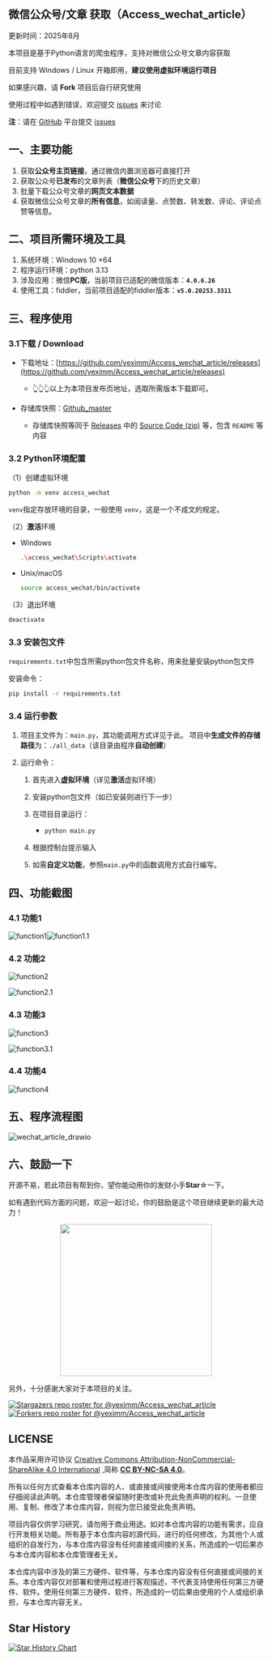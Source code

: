 ## 微信公众号/文章 获取（Access_wechat_article）

更新时间：2025年8月

本项目是基于Python语言的爬虫程序，支持对微信公众号文章内容获取

目前支持 Windows / Linux 开箱即用，**建议使用虚拟环境运行项目**

如果感兴趣，请 **Fork** 项目后自行研究使用

使用过程中如遇到错误，欢迎提交 [issues](https://github.com/yeximm/Access_wechat_article/issues) 来讨论

**注**：请在 [GitHub](https://github.com/) 平台提交 [issues](https://github.com/yeximm/Access_wechat_article/issues)

## 一、主要功能

1. 获取**公众号主页链接**，通过微信内置浏览器可直接打开
2. 获取公众号**已发布**的文章列表（**微信公众号**下的历史文章）
3. 批量下载公众号文章的**网页文本数据**
4. 获取微信公众号文章的**所有信息**，如阅读量、点赞数、转发数、评论、评论点赞等信息。

## 二、项目所需环境及工具

1. 系统环境：Windows 10 ×64
2. 程序运行环境：python 3.13
3. 涉及应用：微信**PC版**，当前项目已适配的微信版本：**`4.0.6.26`**
4. 使用工具：fiddler，当前项目适配的fiddler版本：**`v5.0.20253.3311`**

## 三、程序使用

### 3.1下载 / Download

- 下载地址：[https://github.com/yeximm/Access_wechat_article/releases](https://github.com/yeximm/Access_wechat_article/releases)
  - 👆👆👆以上为本项目发布页地址，选取所需版本下载即可。


- 存储库快照：[Github_master](https://github.com/yeximm/Access_wechat_article/archive/refs/heads/master.zip)
  - 存储库快照等同于 [Releases](https://github.com/yeximm/Access_wechat_article/releases) 中的 [Source Code (zip)](https://github.com/yeximm/Access_wechat_article/archive/refs/heads/master.zip) 等，包含 `README` 等内容

### 3.2 Python环境配置

（1）创建虚拟环境

```bash
python -m venv access_wechat
```

`venv`指定存放环境的目录，一般使用 `venv`，这是一个不成文的规定。

（2）**激活**环境

- Windows

  ```bash
  .\access_wechat\Scripts\activate
  ```

- Unix/macOS

  ```bash
  source access_wechat/bin/activate
  ```

（3）退出环境

```bash
deactivate
```

### 3.3 安装包文件

`requirements.txt`中包含所需python包文件名称，用来批量安装python包文件

安装命令：

```bash
pip install -r requirements.txt
```

### 3.4 运行参数

1. 项目主文件为：`main.py`，其功能调用方式详见于此。
   项目中**生成文件的存储路径**为：`./all_data`（该目录由程序**自动创建**）
2. 运行命令：
   
   1. 首先进入**虚拟环境**（详见**激活**虚拟环境）
   
   2. 安装python包文件（如已安装则进行下一步）
   
   3. 在项目目录运行：
   
      - ```bash
        python main.py
        ```
   
   4. 根据控制台提示输入
   
   5. 如需**自定义功能**，参照`main.py`中的函数调用方式自行编写。

## 四、功能截图

### 4.1 功能1

![function1](./README/function1.png)![function1.1](./README/function1.1.png)

### 4.2 功能2

![function2](./README/function2.png)

![function2.1](./README/function2.1.png)

### 4.3 功能3

![function3](./README/function3.png)

![function3.1](./README/function3.1.png)

### 4.4 功能4

![function4](./README/function4.png)

## 五、程序流程图

![wechat_article_drawio](./README/wechat_article_drawio.png)

## 六、鼓励一下

开源不易，若此项目有帮到你，望你能动用你的发财小手**Star**☆一下。

如有遇到代码方面的问题，欢迎一起讨论，你的鼓励是这个项目继续更新的最大动力！

<p align = "center">    
<img  src="https://github.com/yeximm/Access_wechat_article/blob/master/README/qrcode_1749894334903.jpg" width="300" />
</p>


另外，十分感谢大家对于本项目的关注。

[![Stargazers repo roster for @yeximm/Access_wechat_article](https://reporoster.com/stars/yeximm/Access_wechat_article)](https://github.com/yeximm/Access_wechat_article/stargazers)
[![Forkers repo roster for @yeximm/Access_wechat_article](https://reporoster.com/forks/yeximm/Access_wechat_article)](https://github.com/yeximm/Access_wechat_article/network/members)

## LICENSE

本作品采用许可协议 <a rel="license" href="http://creativecommons.org/licenses/by-nc-sa/4.0/">Creative Commons Attribution-NonCommercial-ShareAlike 4.0 International</a> ,简称 **[CC BY-NC-SA 4.0](http://creativecommons.org/licenses/by-nc-sa/4.0/)**。

所有以任何方式查看本仓库内容的人、或直接或间接使用本仓库内容的使用者都应仔细阅读此声明。本仓库管理者保留随时更改或补充此免责声明的权利。一旦使用、复制、修改了本仓库内容，则视为您已接受此免责声明。

项目内容仅供学习研究，请勿用于商业用途。如对本仓库内容的功能有需求，应自行开发相关功能。所有基于本仓库内容的源代码，进行的任何修改，为其他个人或组织的自发行为，与本仓库内容没有任何直接或间接的关系，所造成的一切后果亦与本仓库内容和本仓库管理者无关。

本仓库内容中涉及的第三方硬件、软件等，与本仓库内容没有任何直接或间接的关系。本仓库内容仅对部署和使用过程进行客观描述，不代表支持使用任何第三方硬件、软件。使用任何第三方硬件、软件，所造成的一切后果由使用的个人或组织承担，与本仓库内容无关。

## Star History

[![Star History Chart](https://api.star-history.com/svg?repos=yeximm/Access_wechat_article&type=Date)](https://www.star-history.com/#yeximm/Access_wechat_article&Date)

